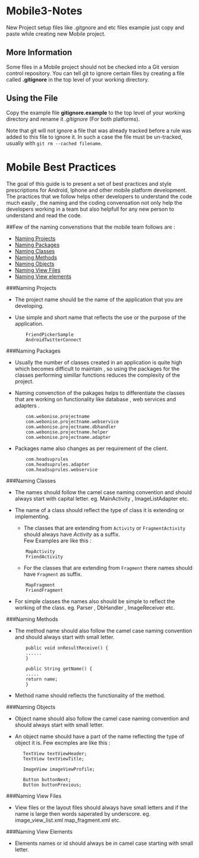 # Mobile3-Notes

New Project setup files like .gitgnore and etc files example just copy and paste while creating new Mobile project.


## More Information

Some files in a Mobile project should not be checked into a Git version control repository. You can tell git to ignore certain files by creating a file called **.gitignore** in the top level of your working directory.

## Using the File

Copy the example file **gitignore.example** to the top level of your working directory and rename it *.gitignore* (For both platforms).

Note that git will not ignore a file that was already tracked before a rule was added to this file to ignore it. In such a case the file must be un-tracked, usually with `git rm --cached filename`.


# Mobile Best Practices


The goal of this guide is to present a set of best practices and style prescriptions for Android, Iphone and other mobile platform development. The practices that we follow helps other developers to understand the code much easily , the naming and the coding convensation not only help the developers working in a team but also helpfull for any new person to understand and read the code.

##Few of the naming convenstions that the mobile team follows are : 
* [Naming Projects](#naming-projects)
* [Naming Packages](#naming-packages)
* [Naming Classes](#naming-classes)
* [Naming Methods](#naming-methods)
* [Naming Objects](#naming-Objects)
* [Naming View Files](#naming-view-files)
* [Naming View elements](#naming-view-elements)

###Naming Projects

* The project name should be the name of the application that you are developing.
* Use simple and short name that reflects the use or the purpose of the application.
	
	```Android
		FriendPickerSample
		AndroidTwitterConnect
	```

###Naming Packages

* Usually the number of classes created in an application is quite high which becomes difficult to maintain , so using the packages for the classes performing simillar functions reduces the complexity of the project.
* Naming convenction of the pakages helps to differentiate the classes that are working on functionality like database , web services and adapters .
	
	```Android
		com.webonise.projectname
		com.webonise.projectname.webservice
		com.webonise.projectname.dbhandler	
		com.webonise.projectname.helper
		com.webonise.projectname.adapter	
	```
* Packages name also changes as per requirement of the client.
	
	```Android
		com.headsuprules
		com.headsuprules.adapter
		com.headsuprules.webservice
	```	 
###Naming Classes

* The names should follow the camel case naming convention and should always start with capital letter.
	eg. MainActivity , ImageListAdapter etc.

* The name of a class should reflect the type of class it is extending or implementing.

	* The classes that are extending from `Activity` or `FragmentActivity` should always have *Activity* as a suffix.  
		Few Examples are like this :

	```Android
		MapActivity
		FriendActivity			
	```

	* For the classes that are extending from `Fragment` there names should have `Fragment` as suffix.
	
	```Android
		MapFragment
		FriendFragment			
	```
* For simple classes the names also should be simple to reflect the working of the class.
	eg. Parser , DbHandler , ImageReceiver etc. 

###Naming Methods
* The method name should also follow the camel case naming convention and should always start with small letter.

	```Android
		public void onResultReceive() {
		......
		}
	```

	```Android
		public String getName() {
		.....		
		return name;
		}
	```
* Method name should reflects the functionality of the method.

###Naming Objects

* Object name should also follow the camel case naming convention and should always start with small letter.

* An object name should have a part of the name reflecting the type of object it is.
	Few excmples are like this : 
	
	 ```Android
		TextView textViewHeader;
		TextView textViewTitle;
		
		ImageView imageViewProfile;
		
		Button buttonNext;
		Button buttonPrevious;
	```
###Naming View Files

* View files or the layout files should always have small letters and if the name is large then words saperated by underscore.
	eg. 	image_view_list.xml 
		map_fragment.xml etc.

###Naming View Elements

* Elements names or id should always be in camel case starting with small letter.


